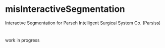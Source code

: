 # misInteractiveSegmentation
Interactve Segmentation for Parseh Intelligent Surgical System Co. (Parsiss)
#
work in progress
